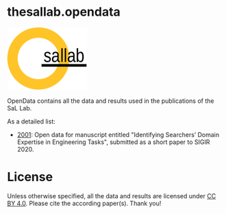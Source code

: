 # thesallab.opendata
![The SaL Lab](sallab.png)

OpenData contains all the data and results used in the publications of the
 SaL Lab.
 
As a detailed list:
* [2001](2001): Open data for manuscript entitled "Identifying Searchers’ Domain Expertise in Engineering Tasks", submitted as a short paper to SIGIR 2020.
# License
Unless otherwise specified, all the data and results are licensed under [CC
 BY 4.0](https://creativecommons.org/licenses/by/4.0/). Please cite the
  according paper(s). Thank you!
